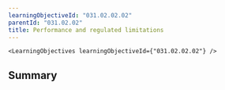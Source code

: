 ```yaml
---
learningObjectiveId: "031.02.02.02"
parentId: "031.02.02"
title: Performance and regulated limitations
---
```


```tsx eval
<LearningObjectives learningObjectiveId={"031.02.02.02"} />
```

## Summary
